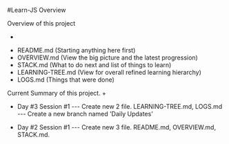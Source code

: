 #Learn-JS Overview

Overview of this project

+
- README.md (Starting anything here first)
- OVERVIEW.md (View the big picture and the latest progression)
- STACK.md (What to do next and list of things to learn)
- LEARNING-TREE.md (View for overall refined learning hierarchy)
- LOGS.md (Things that were done)


Current Summary of this project.
+ 
- Day #3 Session #1
--- Create new 2 file. LEARNING-TREE.md, LOGS.md
--- Create a new branch named 'Daily Updates'

- Day #2 Session #1
--- Create new 3 file. README.md, OVERVIEW.md, STACK.md.

